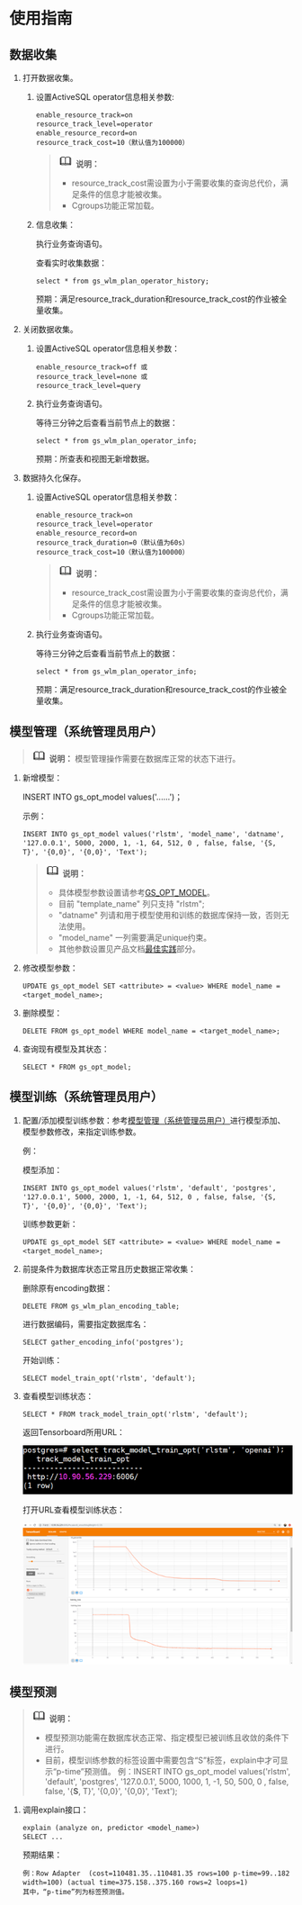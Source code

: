 # 使用指南

## 数据收集<a name="section1675812211553"></a>

1.  打开数据收集。
    1.  设置ActiveSQL operator信息相关参数:

        ```
        enable_resource_track=on
        resource_track_level=operator
        enable_resource_record=on
        resource_track_cost=10（默认值为100000）
        ```

        >![](public_sys-resources/icon-note.png) **说明：**
        >-   resource\_track\_cost需设置为小于需要收集的查询总代价，满足条件的信息才能被收集。
        >-   Cgroups功能正常加载。

    2.  信息收集：

        执行业务查询语句。

        查看实时收集数据：

        ```
        select * from gs_wlm_plan_operator_history;
        ```

        预期：满足resource\_track\_duration和resource\_track\_cost的作业被全量收集。

2.  关闭数据收集。
    1.  设置ActiveSQL operator信息相关参数：

        ```
        enable_resource_track=off 或
        resource_track_level=none 或
        resource_track_level=query
        ```

    2.  执行业务查询语句。

        等待三分钟之后查看当前节点上的数据：

        ```
        select * from gs_wlm_plan_operator_info;
        ```

        预期：所查表和视图无新增数据。

3.  数据持久化保存。
    1.  设置ActiveSQL operator信息相关参数：

        ```
        enable_resource_track=on
        resource_track_level=operator
        enable_resource_record=on
        resource_track_duration=0（默认值为60s）
        resource_track_cost=10（默认值为100000）
        ```

        >![](public_sys-resources/icon-note.png) **说明：**
        >-   resource\_track\_cost需设置为小于需要收集的查询总代价，满足条件的信息才能被收集。
        >-   Cgroups功能正常加载。

    2.  执行业务查询语句。

        等待三分钟之后查看当前节点上的数据：

        ```
        select * from gs_wlm_plan_operator_info;
        ```

        预期：满足resource\_track\_duration和resource\_track\_cost的作业被全量收集。



## 模型管理（系统管理员用户）<a name="section16140101211372"></a>

>![](public_sys-resources/icon-note.png) **说明：**
>模型管理操作需要在数据库正常的状态下进行。

1.  新增模型：

    INSERT INTO gs\_opt\_model values\('......'\)；

    示例：

    ```
    INSERT INTO gs_opt_model values('rlstm', 'model_name', 'datname', '127.0.0.1', 5000, 2000, 1, -1, 64, 512, 0 , false, false, '{S, T}', '{0,0}', '{0,0}', 'Text');
    ```

    >![](public_sys-resources/icon-note.png) **说明：**
    >-   具体模型参数设置请参考[GS\_OPT\_MODEL](GS_OPT_MODEL.md)。
    >-   目前 "template\_name" 列只支持 "rlstm";
    >-   "datname" 列请和用于模型使用和训练的数据库保持一致，否则无法使用。
    >-   "model\_name" 一列需要满足unique约束。
    >-   其他参数设置见产品文档[最佳实践](最佳实践.md)部分。

2.  修改模型参数：

    ```
    UPDATE gs_opt_model SET <attribute> = <value> WHERE model_name = <target_model_name>;
    ```

3.  删除模型：

    ```
    DELETE FROM gs_opt_model WHERE model_name = <target_model_name>;
    ```

4.  查询现有模型及其状态：

    ```
    SELECT * FROM gs_opt_model;
    ```


## 模型训练（系统管理员用户）<a name="section1221993514546"></a>

1.  配置/添加模型训练参数：参考[模型管理（系统管理员用户）](#section16140101211372)进行模型添加、模型参数修改，来指定训练参数。

    例：

    模型添加：

    ```
    INSERT INTO gs_opt_model values('rlstm', 'default', 'postgres', '127.0.0.1', 5000, 2000, 1, -1, 64, 512, 0 , false, false, '{S, T}', '{0,0}', '{0,0}', 'Text');
    ```

    训练参数更新：

    ```
    UPDATE gs_opt_model SET <attribute> = <value> WHERE model_name = <target_model_name>;
    ```

2.  前提条件为数据库状态正常且历史数据正常收集：

    删除原有encoding数据：

    ```
    DELETE FROM gs_wlm_plan_encoding_table;
    ```

    进行数据编码，需要指定数据库名：

    ```
    SELECT gather_encoding_info('postgres');
    ```

    开始训练：

    ```
    SELECT model_train_opt('rlstm', 'default');
    ```

3.  查看模型训练状态：

    ```
    SELECT * FROM track_model_train_opt('rlstm', 'default');
    ```

    返回Tensorboard所用URL：

    ![](figures/url.png)

    打开URL查看模型训练状态：

    ![](figures/zh-cn_image_0243595915.png)


## 模型预测<a name="section206481548113611"></a>

>![](public_sys-resources/icon-note.png) **说明：**
>-   模型预测功能需在数据库状态正常、指定模型已被训练且收敛的条件下进行。
>-   目前，模型训练参数的标签设置中需要包含“S”标签，explain中才可显示“p-time”预测值。
>    例：INSERT INTO gs\_opt\_model values\('rlstm', 'default', 'postgres', '127.0.0.1', 5000, 1000, 1, -1, 50, 500, 0 , false, false, '\{**S**, T\}', '\{0,0\}', '\{0,0\}', 'Text'\);

1.  调用explain接口：

    ```
    explain (analyze on, predictor <model_name>)
    SELECT ...
    ```

    预期结果：

    ```
    例：Row Adapter  (cost=110481.35..110481.35 rows=100 p-time=99..182 width=100) (actual time=375.158..375.160 rows=2 loops=1)
    其中，“p-time”列为标签预测值。
    ```
